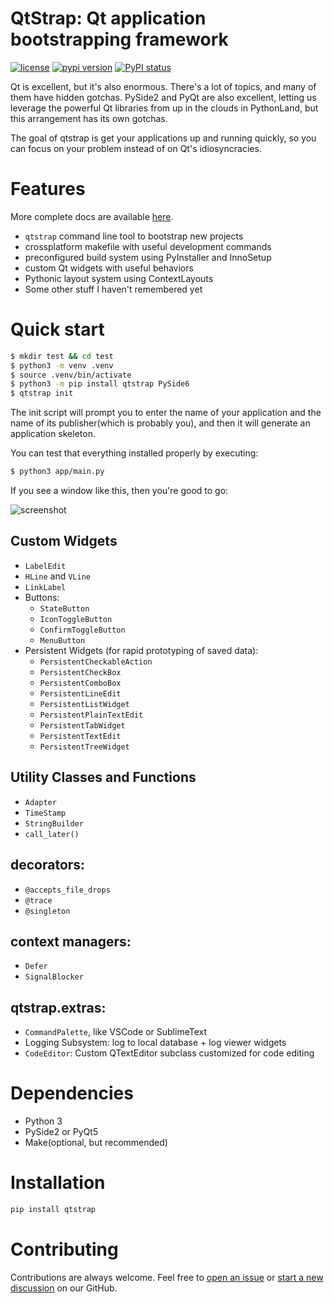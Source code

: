 # QtStrap: Qt application bootstrapping framework


[![license](https://img.shields.io/pypi/l/qtstrap.svg)](./LICENSE)
[![pypi version](https://img.shields.io/pypi/v/qtstrap.svg)](https://pypi.org/project/qtstrap/)
[![PyPI status](https://img.shields.io/pypi/status/qtstrap.svg)](https://github.com/qtstrap/qtstrap)


Qt is excellent, but it's also enormous. There's a lot of topics, and many of them have hidden gotchas. PySide2 and PyQt are also excellent, letting us leverage the powerful Qt libraries from up in the clouds in PythonLand, but this arrangement has its own gotchas. 

The goal of qtstrap is get your applications up and running quickly, so you can focus on your problem instead of on Qt's idiosyncracies.

# Features

More complete docs are available [here](https://qtstrap.github.io/qtstrap/).

* `qtstrap` command line tool to bootstrap new projects
* crossplatform makefile with useful development commands
* preconfigured build system using PyInstaller and InnoSetup
* custom Qt widgets with useful behaviors
* Pythonic layout system using ContextLayouts
* Some other stuff I haven't remembered yet

# Quick start

```sh
$ mkdir test && cd test
$ python3 -m venv .venv
$ source .venv/bin/activate
$ python3 -m pip install qtstrap PySide6
$ qtstrap init
```

The init script will prompt you to enter the name of your application and the name of its publisher(which is probably you), and then it will generate an application skeleton.

You can test that everything installed properly by executing:
```sh
$ python3 app/main.py
```
If you see a window like this, then you're good to go:

![screenshot](../screenshot1.png) 

## Custom Widgets

- `LabelEdit`
- `HLine` and `VLine`
- `LinkLabel`
- Buttons:
  - `StateButton`
  - `IconToggleButton`
  - `ConfirmToggleButton`
  - `MenuButton`
- Persistent Widgets (for rapid prototyping of saved data):
  - `PersistentCheckableAction`
  - `PersistentCheckBox`
  - `PersistentComboBox`
  - `PersistentLineEdit`
  - `PersistentListWidget`
  - `PersistentPlainTextEdit`
  - `PersistentTabWidget`
  - `PersistentTextEdit`
  - `PersistentTreeWidget`

## Utility Classes and Functions
- `Adapter`
- `TimeStamp`
- `StringBuilder`
- `call_later()`

## decorators:
- `@accepts_file_drops`
- `@trace`
- `@singleton`

## context managers:
- `Defer`
- `SignalBlocker`

## qtstrap.extras:
  - `CommandPalette`, like VSCode or SublimeText
  - Logging Subsystem: log to local database + log viewer widgets
  - `CodeEditor`: Custom QTextEditor subclass customized for code editing


# Dependencies

* Python 3
* PySide2 or PyQt5
* Make(optional, but recommended)

# Installation

```sh 
pip install qtstrap
```

# Contributing

Contributions are always welcome. Feel free to [open an issue](https://github.com/qtstrap/qtstrap/issues/new)
or [start a new discussion](https://github.com/qtstrap/qtstrap/discussions/new) on our GitHub.
